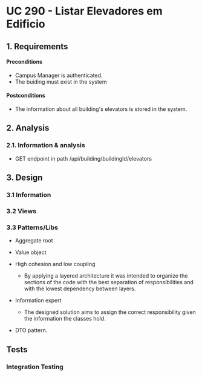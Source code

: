 # UC 290 - Listar Elevadores em Edificio

## 1. Requirements

#### Preconditions

- Campus Manager is authenticated.
- The buiding must exist in the system

#### Postconditions

- The information about all building's elevators is stored in the system.

## 2. Analysis

### 2.1. Information & analysis

- GET endpoint in path /api/building/buildingId/elevators

## 3. Design

### 3.1 Information

### 3.2 Views

### 3.3 Patterns/Libs

- Aggregate root

- Value object

- High cohesion and low coupling

  - By applying a layered architecture it was intended to organize the sections of the code with the best separation of responsibilities and with the lowest dependency between layers.

- Information expert

  - The designed solution aims to assign the correct responsibility given the information the classes hold.

- DTO pattern.

## Tests

### Integration Testing
